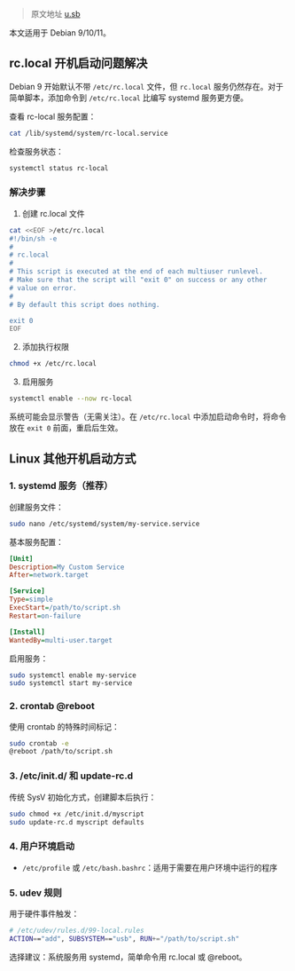 > 原文地址 [u.sb](https://u.sb/debian-rc-local/)

本文适用于 Debian 9/10/11。

## rc.local 开机启动问题解决

Debian 9 开始默认不带 `/etc/rc.local` 文件，但 `rc.local` 服务仍然存在。对于简单脚本，添加命令到 `/etc/rc.local` 比编写 systemd 服务更方便。

查看 rc-local 服务配置：

```bash
cat /lib/systemd/system/rc-local.service
```

检查服务状态：

```bash
systemctl status rc-local
```

### 解决步骤

1. 创建 rc.local 文件

```bash
cat <<EOF >/etc/rc.local
#!/bin/sh -e
#
# rc.local
#
# This script is executed at the end of each multiuser runlevel.
# Make sure that the script will "exit 0" on success or any other
# value on error.
#
# By default this script does nothing.

exit 0
EOF
```

2. 添加执行权限

```bash
chmod +x /etc/rc.local
```

3. 启用服务

```bash
systemctl enable --now rc-local
```

系统可能会显示警告（无需关注）。在 `/etc/rc.local` 中添加启动命令时，将命令放在 `exit 0` 前面，重启后生效。

## Linux 其他开机启动方式

### 1. systemd 服务（推荐）

创建服务文件：

```bash
sudo nano /etc/systemd/system/my-service.service
```

基本服务配置：

```ini
[Unit]
Description=My Custom Service
After=network.target

[Service]
Type=simple
ExecStart=/path/to/script.sh
Restart=on-failure

[Install]
WantedBy=multi-user.target
```

启用服务：

```bash
sudo systemctl enable my-service
sudo systemctl start my-service
```

### 2. crontab @reboot

使用 crontab 的特殊时间标记：

```bash
sudo crontab -e
@reboot /path/to/script.sh
```

### 3. /etc/init.d/ 和 update-rc.d

传统 SysV 初始化方式，创建脚本后执行：

```bash
sudo chmod +x /etc/init.d/myscript
sudo update-rc.d myscript defaults
```

### 4. 用户环境启动

- `/etc/profile` 或 `/etc/bash.bashrc`：适用于需要在用户环境中运行的程序

### 5. udev 规则

用于硬件事件触发：

```bash
# /etc/udev/rules.d/99-local.rules
ACTION=="add", SUBSYSTEM=="usb", RUN+="/path/to/script.sh"
```

选择建议：系统服务用 systemd，简单命令用 rc.local 或 @reboot。
